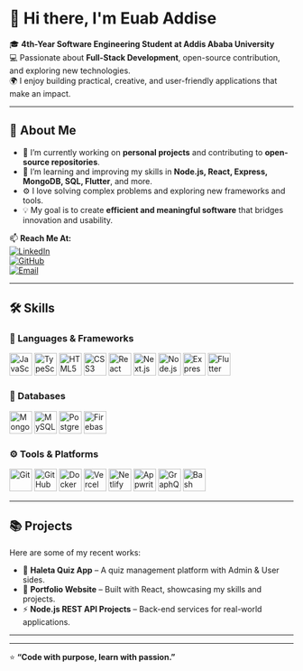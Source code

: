 
# 👋 Hi there, I'm Euab Addise  

🎓 **4th-Year Software Engineering Student at Addis Ababa University**  
💻 Passionate about **Full-Stack Development**, open-source contribution, and exploring new technologies.  
🌍 I enjoy building practical, creative, and user-friendly applications that make an impact.  

---

## 🧠 About Me  

- 🚀 I’m currently working on **personal projects** and contributing to **open-source repositories**.  
- 🌱 I’m learning and improving my skills in **Node.js, React, Express, MongoDB, SQL, Flutter**, and more.  
- ⚙️ I love solving complex problems and exploring new frameworks and tools.  
- 💡 My goal is to create **efficient and meaningful software** that bridges innovation and usability.  

📫 **Reach Me At:**  
[![LinkedIn](https://img.shields.io/badge/LinkedIn-EuabAddise-blue?logo=linkedin&logoColor=white)](https://www.linkedin.com/in/joab-addis-326208380)  
[![GitHub](https://img.shields.io/badge/GitHub-GraceMercy7-black?logo=github)](https://github.com/GraceMercy7)  
[![Email](https://img.shields.io/badge/Email-euabaddise7@gmail.com-red?logo=gmail&logoColor=white)](mailto:euabaddise7@gmail.com)

---

## 🛠️ Skills  

### 🚀 Languages & Frameworks  
<p align="left">
  <img src="https://cdn.jsdelivr.net/gh/devicons/devicon/icons/javascript/javascript-original.svg" width="40" height="40" alt="JavaScript"/>
  <img src="https://cdn.jsdelivr.net/gh/devicons/devicon/icons/typescript/typescript-original.svg" width="40" height="40" alt="TypeScript"/>
  <img src="https://cdn.jsdelivr.net/gh/devicons/devicon/icons/html5/html5-original.svg" width="40" height="40" alt="HTML5"/>
  <img src="https://cdn.jsdelivr.net/gh/devicons/devicon/icons/css3/css3-original.svg" width="40" height="40" alt="CSS3"/>
  <img src="https://cdn.jsdelivr.net/gh/devicons/devicon/icons/react/react-original.svg" width="40" height="40" alt="React"/>
  <img src="https://cdn.jsdelivr.net/gh/devicons/devicon/icons/nextjs/nextjs-original.svg" width="40" height="40" alt="Next.js"/>
  <img src="https://cdn.jsdelivr.net/gh/devicons/devicon/icons/nodejs/nodejs-original.svg" width="40" height="40" alt="Node.js"/>
  <img src="https://cdn.jsdelivr.net/gh/devicons/devicon/icons/express/express-original.svg" width="40" height="40" alt="Express.js"/>
  <img src="https://cdn.jsdelivr.net/gh/devicons/devicon/icons/flutter/flutter-original.svg" width="40" height="40" alt="Flutter"/>
</p>

### 🧩 Databases  
<p align="left">
  <img src="https://cdn.jsdelivr.net/gh/devicons/devicon/icons/mongodb/mongodb-original.svg" width="40" height="40" alt="MongoDB"/>
  <img src="https://cdn.jsdelivr.net/gh/devicons/devicon/icons/mysql/mysql-original.svg" width="40" height="40" alt="MySQL"/>
  <img src="https://cdn.jsdelivr.net/gh/devicons/devicon/icons/postgresql/postgresql-original.svg" width="40" height="40" alt="PostgreSQL"/>
  <img src="https://cdn.jsdelivr.net/gh/devicons/devicon/icons/firebase/firebase-plain.svg" width="40" height="40" alt="Firebase"/>
</p>

### ⚙️ Tools & Platforms  
<p align="left">
  <img src="https://cdn.jsdelivr.net/gh/devicons/devicon/icons/git/git-original.svg" width="40" height="40" alt="Git"/>
  <img src="https://cdn.jsdelivr.net/gh/devicons/devicon/icons/github/github-original.svg" width="40" height="40" alt="GitHub"/>
  <img src="https://cdn.jsdelivr.net/gh/devicons/devicon/icons/docker/docker-original.svg" width="40" height="40" alt="Docker"/>
  <img src="https://cdn.jsdelivr.net/gh/devicons/devicon/icons/vercel/vercel-original.svg" width="40" height="40" alt="Vercel"/>
  <img src="https://cdn.jsdelivr.net/gh/devicons/devicon/icons/netlify/netlify-original.svg" width="40" height="40" alt="Netlify"/>
  <img src="https://cdn.jsdelivr.net/gh/devicons/devicon/icons/appwrite/appwrite-original.svg" width="40" height="40" alt="Appwrite"/>
  <img src="https://cdn.jsdelivr.net/gh/devicons/devicon/icons/graphql/graphql-plain.svg" width="40" height="40" alt="GraphQL"/>
  <img src="https://cdn.jsdelivr.net/gh/devicons/devicon/icons/bash/bash-original.svg" width="40" height="40" alt="Bash"/>
</p>

---

## 📚 Projects  
Here are some of my recent works:  

- 🧩 **Haleta Quiz App** – A quiz management platform with Admin & User sides.  
- 💬 **Portfolio Website** – Built with React, showcasing my skills and projects.  
- ⚡ **Node.js REST API Projects** – Back-end services for real-world applications.  

---

 

---

⭐ **“Code with purpose, learn with passion.”**  

